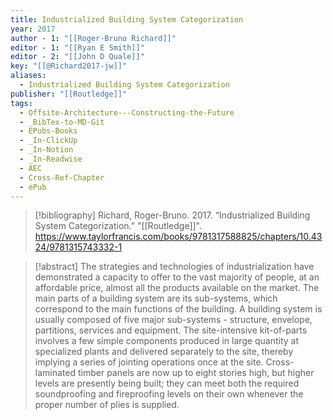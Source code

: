 ```yaml
---
title: Industrialized Building System Categorization
year: 2017
author - 1: "[[Roger-Bruno Richard]]"
editor - 1: "[[Ryan E Smith]]"
editor - 2: "[[John D Quale]]"
key: "[[@Richard2017-jw]]"
aliases:
  - Industrialized Building System Categorization
publisher: "[[Routledge]]"
tags:
  - Offsite-Architecture---Constructing-the-Future
  - _BibTex-to-MD-Git
  - EPubs-Books
  - _In-ClickUp
  - _In-Notion
  - _In-Readwise
  - AEC
  - Cross-Ref-Chapter
  - ePub
---
```


> [!bibliography]
> Richard, Roger-Bruno. 2017. “Industrialized Building System Categorization.” "[[Routledge]]". https://www.taylorfrancis.com/books/9781317588825/chapters/10.4324/9781315743332-1

> [!abstract]
> The strategies and technologies of industrialization have demonstrated a capacity to offer to the vast majority of people, at an affordable price, almost all the products available on the market. The main parts of a building system are its sub-systems, which correspond to the main functions of the building. A building system is usually composed of five major sub-systems -  structure, envelope, partitions, services and equipment. The site-intensive kit-of-parts involves a few simple components produced in large quantity at specialized plants and delivered separately to the site, thereby implying a series of jointing operations once at the site. Cross-laminated timber panels are now up to eight stories high, but higher levels are presently being built; they can meet both the required soundproofing and fireproofing levels on their own whenever the proper number of plies is supplied.